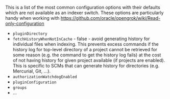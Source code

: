 This is a list of the most common configuration options with their defaults which are not available as an indexer switch. These options are particularly handy when working with https://github.com/oracle/opengrok/wiki/Read-only-configuration

 - `pluginDirectory`
 - `fetchHistoryWhenNotInCache` - false - avoid generating history for individual files when indexing. This prevents excess commands if the history log for top-level directory of a project cannot be retrieved for some reason (e.g. the command to get the history log fails) at the cost of not having history for given project available (if projects are enabled). This is specific to SCMs that can generate history for directories (e.g. Mercurial, Git, ...).
 - `authorizationWatchdogEnabled`
 - `pluginConfiguration`
 - `groups`
 - ...